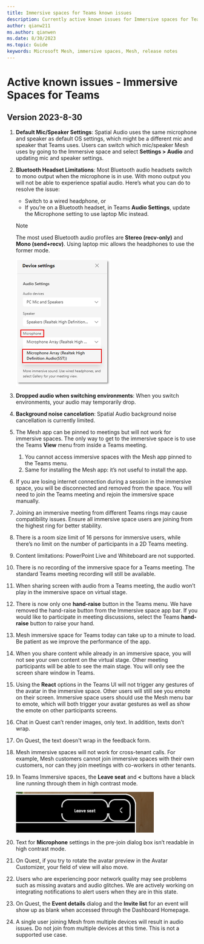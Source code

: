 ```yaml
---
title: Immersive spaces for Teams known issues
description: Currently active known issues for Immersive spaces for Teams
author: qianw211    
ms.author: qianwen
ms.date: 8/30/2023
ms.topic: Guide
keywords: Microsoft Mesh, immersive spaces, Mesh, release notes
---
```


# Active known issues - Immersive Spaces for Teams

## Version 2023-8-30

1. **Default Mic/Speaker Settings**: Spatial Audio uses the same microphone and speaker as default OS settings, which might be a different mic and speaker that Teams uses. Users can switch which mic/speaker Mesh uses by going to the Immersive space and select **Settings > Audio** and updating mic and speaker settings.
1. **Bluetooth Headset Limitations**: Most Bluetooth audio headsets switch to mono output when the microphone is in use. With mono output you will not be able to experience spatial audio. Here’s what you can do to resolve the issue: 

    * Switch to a wired headphone, or
    * If you’re on a Bluetooth headset, in Teams **Audio Settings**, update the Microphone setting to use laptop Mic instead.

    >[!Note]
    >The most used Bluetooth audio profiles are **Stereo (recv-only)** and **Mono (send+recv)**. Using laptop mic allows the headphones to use the former mode.

    ![A screenshot of the Device settings menu](media/device-settings-menu.png)
 
1. **Dropped audio when switching environments**: When you switch environments, your audio may temporarily drop. 
1. **Background noise cancelation**: Spatial Audio background noise cancellation is currently limited. 
1. The Mesh app can be pinned to meetings but will not work for immersive spaces. The only way to get to the immersive space is to use the Teams **View** menu from inside a Teams meeting. 

    1. You cannot access immersive spaces with the Mesh app pinned to the Teams menu. 
    1. Same for installing the Mesh app: it’s not useful to install the app. 

1. If you are losing internet connection during a session in the immersive space, you will be disconnected and removed from the space. You will need to join the Teams meeting and rejoin the immersive space manually.
1. Joining an immersive meeting from different Teams rings may cause compatibility issues. Ensure all immersive space users are joining from the highest ring for better stability.
1. There is a room size limit of 16 persons for immersive users, while there’s no limit on the number of participants in a 2D Teams meeting. 
1. Content limitations: PowerPoint Live and Whiteboard are not supported.
1. There is no recording of the immersive space for a Teams meeting. The standard Teams meeting recording will still be available.
1. When sharing screen with audio from a Teams meeting, the audio won’t play in the immersive space on virtual stage.
1. There is now only one **hand-raise** button in the Teams menu. We have removed the hand-raise button from the Immersive space app bar. If you would like to participate in meeting discussions, select the Teams **hand-raise** button to raise your hand.
1. Mesh immersive space for Teams today can take up to a minute to load. Be patient as we improve the performance of the app. 
1.	When you share content while already in an immersive space, you will not see your own content on the virtual stage. Other meeting participants will be able to see the main stage.  You will only see the screen share window in Teams.
1. Using the **React** options in the Teams UI will not trigger any gestures of the avatar in the immersive space. Other users will still see you emote on their screen. Immersive space users should use the Mesh menu bar to emote, which will both trigger your avatar gestures as well as show the emote on other participants screens. 
1. Chat in Quest can’t render images, only text. In addition, texts don’t wrap. 
1.	On Quest, the text doesn't wrap in the feedback form.
1. Mesh immersive spaces will not work for cross-tenant calls. For example, Mesh customers cannot join immersive spaces with their own customers, nor can they join meetings with co-workers in other tenants.
1.	In Teams Immersive spaces, the **Leave seat** and **<** buttons have a black line running through them in high contrast mode.

    ![A screenshot of the Leave seat button](media/leave-seat-button.png)
 
1.	Text for **Microphone** settings in the pre-join dialog box isn’t readable in high contrast mode.
1.	On Quest, if you try to rotate the avatar preview in the Avatar Customizer, your field of view will also move.
1.	Users who are experiencing poor network quality may see problems such as missing avatars and audio glitches. We are actively working on integrating notifications to alert users when they are in this state.
1.	On Quest, the **Event details** dialog and the **Invite list** for an event will show up as blank when accessed through the Dashboard Homepage.
1.	A single user joining Mesh from multiple devices will result in audio issues. Do not join from multiple devices at this time. This is not a supported use case.


